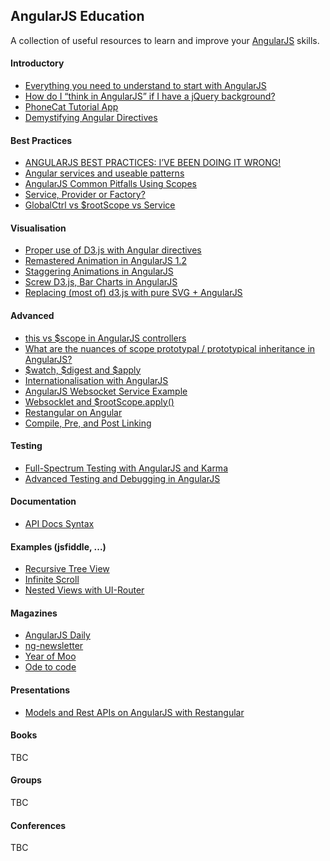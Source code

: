 ## AngularJS Education

A collection of useful resources to learn and improve your [AngularJS](http://www.angularjs.org) skills.


#### Introductory
* [Everything you need to understand to start with AngularJS](http://stephanebegaudeau.tumblr.com/post/48776908163/everything-you-need-to-understand-to-start-with)
* [How do I “think in AngularJS” if I have a jQuery background?](http://stackoverflow.com/questions/14994391/how-do-i-think-in-angularjs-if-i-have-a-jquery-background)
* [PhoneCat Tutorial App](https://docs.angularjs.org/tutorial)
* [Demystifying Angular Directives](https://www.youtube.com/watch?v=0r5QvzjjKDc)

#### Best Practices
* [ANGULARJS BEST PRACTICES: I’VE BEEN DOING IT WRONG!](http://www.artandlogic.com/blog/2013/05/ive-been-doing-it-wrong-part-1-of-3/)
* [Angular services and useable patterns](http://www.metaltoad.com/blog/angular-services-and-useable-patterns)
* [AngularJS Common Pitfalls Using Scopes](http://thenittygritty.co/angularjs-pitfalls-using-scopes)
* [Service, Provider or Factory?](http://stackoverflow.com/questions/15666048/angular-js-service-vs-provider-vs-factory)
* [GlobalCtrl vs $rootScope vs Service](http://stackoverflow.com/questions/17006054/angularjs-globalctrl-vs-rootscope-vs-service/17006410#17006410)

#### Visualisation
* [Proper use of D3.js with Angular directives](http://www.metaltoad.com/blog/angular-services-and-useable-patterns)
* [Remastered Animation in AngularJS 1.2](http://www.yearofmoo.com/2013/08/remastered-animation-in-angularjs-1-2.html)
* [Staggering Animations in AngularJS](http://www.yearofmoo.com/2013/12/staggering-animations-in-angularjs.html)
* [Screw D3.js, Bar Charts in AngularJS](http://www.chrisgarvis.com/blog/screw-d3-js-bar-charts-in-angularjs.html)
* [Replacing (most of) d3.js with pure SVG + AngularJS](http://alexandros.resin.io/angular-d3-svg/)

#### Advanced
* [this vs $scope in AngularJS controllers](http://stackoverflow.com/questions/11605917/this-vs-scope-in-angularjs-controllers/14168699#14168699)
* [What are the nuances of scope prototypal / prototypical inheritance in AngularJS?](http://stackoverflow.com/questions/14049480/what-are-the-nuances-of-scope-prototypal-prototypical-inheritance-in-angularjs)
* [$watch, $digest and $apply](http://www.benlesh.com/2013/08/angularjs-watch-digest-and-apply-oh-my.html)
* [Internationalisation with AngularJS](http://blog.trifork.com/2014/04/10/internationalization-with-angularjs/)
* [AngularJS Websocket Service Example](http://clintberry.com/2013/angular-js-websocket-service/)
* [Websocklet and $rootScope.apply()](http://stackoverflow.com/questions/21658490/angular-websocket-and-rootscope-apply)
* [Restangular on Angular](http://www.ng-newsletter.com/posts/restangular.html)
* [Compile, Pre, and Post Linking](http://odetocode.com/blogs/scott/archive/2014/05/28/compile-pre-and-post-linking-in-angularjs.aspx)

#### Testing
* [Full-Spectrum Testing with AngularJS and Karma](http://www.yearofmoo.com/2013/01/full-spectrum-testing-with-angularjs-and-karma.html)
* [Advanced Testing and Debugging in AngularJS](http://www.yearofmoo.com/2013/09/advanced-testing-and-debugging-in-angularjs.html)

#### Documentation
* [API Docs Syntax](https://github.com/idanush/ngdocs/wiki/API-Docs-Syntax)

#### Examples (jsfiddle, ...)
* [Recursive Tree View](http://jsfiddle.net/brendanowen/uXbn6/8/)
* [Infinite Scroll](http://jsfiddle.net/vojtajina/U7Bz9/)
* [Nested Views with UI-Router](http://plnkr.co/edit/3KgB5g?p=preview)

#### Magazines
* [AngularJS Daily](http://www.angularjsdaily.com/)
* [ng-newsletter](http://www.ng-newsletter.com/)
* [Year of Moo](http://www.yearofmoo.com/)
* [Ode to code](http://odetocode.com/)

#### Presentations
* [Models and Rest APIs on AngularJS with Restangular](http://www.parleys.com/play/535a189ee4b0c5ba17d43455/chapter1/about)

#### Books
TBC
#### Groups
TBC
#### Conferences
TBC
